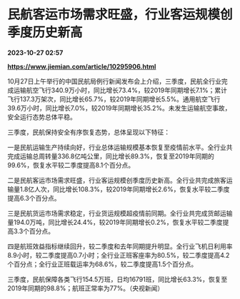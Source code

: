 # 民航客运市场需求旺盛，行业客运规模创季度历史新高

**2023-10-27 02:57**

**https://www.jiemian.com/article/10295906.html**

10月27日上午举行的中国民航局例行新闻发布会上介绍，三季度，民航全行业完成运输航空飞行340.9万小时，同比增长73.4%，较2019年同期增长7.1%；累计飞行137.3万架次，同比增长65.7%，较2019年同期增长5.5%。通用航空飞行39.6万小时，同比增长7.0%，较2019年同期增长35.2%。未发生运输航空事故，安全运行态势总体平稳。

三季度，民航保持安全有序恢复态势，总体呈现以下特征：

一是民航运输生产持续向好，行业总体运输规模基本恢复至疫情前水平。全行业共完成运输总周转量336.8亿吨公里，同比增长89.3%，恢复至2019年同期的99.6%，恢复水平较二季度提高8.1个百分点。

二是民航客运市场需求旺盛，行业客运规模创季度历史新高。全行业共完成旅客运输量1.8亿人次，同比增长108.3%，较2019年同期增长2.6%，恢复水平较二季度提高6.3个百分点。

三是民航货运市场需求稳定，行业货运规模超疫情前同期。全行业共完成货邮运输量194.0万吨，同比增长24.4%，较2019年同期增长0.2%，恢复水平较二季度提高3.3个百分点。

四是航班效益指标继续回升，较二季度和去年同期提升明显。全行业飞机日利用率8.9小时，较二季度提高0.7小时；全行业正班客座率为80.5%，较二季度提高4.2个百分点；全行业正班载运率为68.6%，较二季度提高1.5个百分点。

三季度，民航保障各类飞行154.5万班，日均16791班，同比增长63.3%，恢复至2019年同期的98.8%；航班正常率为77%。（央视新闻）